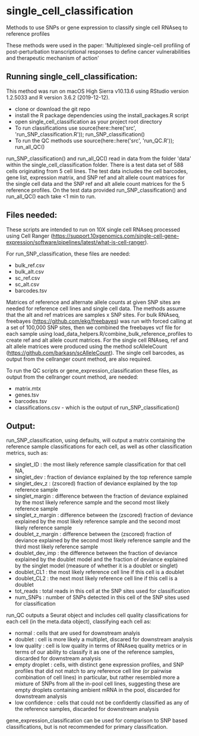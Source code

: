 # single_cell_classification
Methods to use SNPs or gene expression to classify single cell RNAseq to reference profiles

These methods were used in the paper: 'Multiplexed single-cell profiling of post-perturbation transcriptional responses to define cancer vulnerabilities and therapeutic mechanism of action'

## Running single_cell_classification:

This method was run on macOS High Sierra v10.13.6 using RStudio version 1.2.5033 and R version 3.6.2 (2019-12-12).

* clone or download the git repo
* install the R package dependencies using the install_packages.R script
* open single_cell_classification as your project root directory
* To run classifications use source(here::here('src', 'run_SNP_classification.R')); run_SNP_classification()
* To run the QC methods use source(here::here('src', 'run_QC.R')); run_all_QC()

run_SNP_classification() and run_all_QC() read in data from the folder 'data' within the single_cell_classification folder. There is a test data set of 588 cells originating from 5 cell lines. The test data includes the cell barcodes, gene list, expression matrix, and SNP ref and alt allele count matrices for the single cell data and the SNP ref and alt allele count matrices for the 5 reference profiles. On the test data provided run_SNP_classification() and run_all_QC() each take <1 min to run. 

## Files needed:

These scripts are intended to run on 10X single cell RNAseq processed using Cell Ranger (https://support.10xgenomics.com/single-cell-gene-expression/software/pipelines/latest/what-is-cell-ranger). 

For run_SNP_classification, these files are needed:

* bulk_ref.csv
* bulk_alt.csv
* sc_ref.csv
* sc_alt.csv
* barcodes.tsv

Matrices of reference and alternate allele counts at given SNP sites are needed for reference cell lines and single cell data. The methods assume that the alt and ref matrices are samples x SNP sites. For bulk RNAseq, freebayes (https://github.com/ekg/freebayes) was run with forced calling at a set of 100,000 SNP sites, then we combined the freebayes vcf file for each sample using load_data_helpers.R/combine_bulk_reference_profiles to create ref and alt allele count matrices. For the single cell RNAseq, ref and alt allele matrices were produced using the method scAlleleCount (https://github.com/barkasn/scAlleleCount). The single cell barcodes, as output from the cellranger count method, are also required.


To run the QC scripts or gene_expression_classification these files, as output from the cellranger count method, are needed:

* matrix.mtx
* genes.tsv
* barcodes.tsv
* classifications.csv - which is the output of run_SNP_classification()

## Output: 

run_SNP_classification, using defaults, will output a matrix containing the reference sample classifications for each cell, as well as other classification metrics, such as:

* singlet_ID : the most likely reference sample classification for that cell NA,
* singlet_dev : fraction of deviance explained by the top reference sample
* singlet_dev_z : (zscored) fraction of deviance explained by the top reference sample
* singlet_margin : difference between the fraction of deviance explained by the most likely reference sample and the second most likely reference sample
* singlet_z_margin :  difference between the (zscored) fraction of deviance explained by the most likely reference sample and the second most likely reference sample
* doublet_z_margin :  difference between the (zscored) fraction of deviance explained by the second most likely reference sample and the third most likely reference sample
* doublet_dev_imp : the difference between the fraction of deviance explained by the doublet model and the fraction of deviance explained by the singlet model (measure of whether it is a doublet or singlet)
* doublet_CL1 : the most likely reference cell line if this cell is a doublet
* doublet_CL2 : the next most likely reference cell line if this cell is a doublet
* tot_reads : total reads in this cell at the SNP sites used for classification 
* num_SNPs : number of SNPs detected in this cell of the SNP sites used for classification

run_QC outputs a Seurat object and includes cell quality classifications for each cell (in the meta.data object), classifying each cell as:

* normal : cells that are used for downstream analyis
* doublet : cell is more likely a multiplet, discared for downstream analysis
* low quality : cell is low quality in terms of RNAseq quality metrics or in terms of our ability to classify it as one of the reference samples, discarded for downstream analysis
* empty droplet : cells, with distinct gene expression profiles, and SNP profiles that did not match to any reference cell line (or pairwise combination of cell lines) in particular, but rather resembled more a mixture of SNPs from all the in-pool cell lines, suggesting these are empty droplets containing ambient mRNA in the pool, discarded for downstream analysis
* low confidence : cells that could not be confidently classified as any of the reference samples, discarded for downstream analysis

gene_expression_classification can be used for comparison to SNP based classifications, but is not recommended for primary classification.

